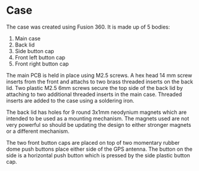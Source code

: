 # Case

The case was created using Fusion 360.
It is made up of 5 bodies:

1. Main case
2. Back lid
3. Side button cap
4. Front left button cap
5. Front right button cap

The main PCB is held in place using M2.5 screws. A hex head 14 mm screw inserts from the front and attachs to two brass threaded inserts on the back lid.
Two plastic M2.5 6mm screws secure the top side of the back lid by attaching to two additional threaded inserts in the main case.
Threaded inserts are added to the case using a soldering iron.

The back lid has holes for 9 round 3x1mm neodynium magnets which are intended to be used as a mounting mechanism.
The magnets used are not very powerful so should be updating the design to either stronger magnets or a different mechanism.

The two front button caps are placed on top of two momentary rubber dome push buttons place either side of the GPS antenna.
The button on the side is a horizontal push button which is pressed by the side plastic button cap.
